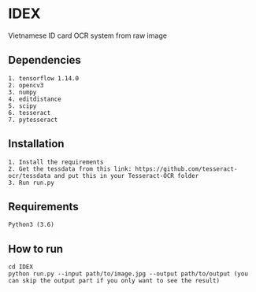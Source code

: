 # IDEX
Vietnamese ID card OCR system from raw image


## Dependencies
    1. tensorflow 1.14.0
    2. opencv3
    3. numpy
    4. editdistance
    5. scipy
    6. tesseract
    7. pytesseract
    
## Installation
    1. Install the requirements
    2. Get the tessdata from this link: https://github.com/tesseract-ocr/tessdata and put this in your Tesseract-OCR folder
    3. Run run.py
    

## Requirements
    Python3 (3.6)
    
## How to run
    cd IDEX
    python run.py --input path/to/image.jpg --output path/to/output (you can skip the output part if you only want to see the result)
    
